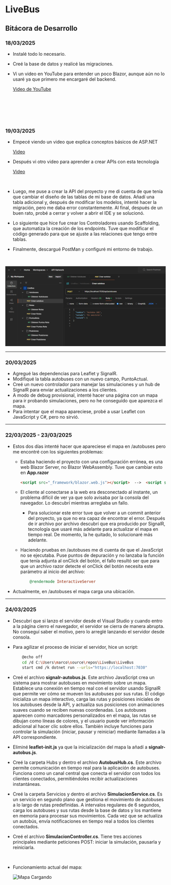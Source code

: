 # LiveBus

## Bitácora de Desarrollo

### 18/03/2025

- Instalé todo lo necesario.
- Creé la base de datos y realicé las migraciones.
- Vi un video en YouTube para entender un poco Blazor, aunque aún no lo usaré ya que primero me encargaré del backend.

    [Video de YouTube](https://www.youtube.com/watch?v=VDkiB5F7FH0)

&nbsp;
--- 
&nbsp;

### 19/03/2025

- Empecé viendo un video que explica conceptos básicos de ASP.NET 

    [Video](https://www.youtube.com/watch?v=Gua0O0Q7I58) 


- Después vi otro video para aprender a crear APIs con esta tecnología 

    [Video](https://www.youtube.com/watch?v=IhzQUI6XHPw)

&nbsp;
- Luego, me puse a crear la API del proyecto y me di cuenta de que tenía que cambiar el diseño de las tablas de mi base de datos. Añadí una tabla adicional y, después de modificar los modelos, intenté hacer la migración, pero me daba error constantemente. Al final, después de un buen rato, probé a cerrar y volver a abrir el IDE y se solucionó.

- Lo siguiente que hice fue crear los Controladores usando Scaffolding, que automatiza la creación de los endpoints. Tuve que modificar el código generado para que se ajuste a las relaciones que tengo entre tablas.

- Finalmente, descargué PostMan y configuré mi entorno de trabajo. 

&nbsp;

![PostMan Configuration](./Recursos/PostMan1.png)

---


### 20/03/2025

- Agregué las dependencias para Leaflet y SignalR.
- Modifiqué la tabla autobuses con un nuevo campo, PuntoActual.
- Creé un nuevo controlador para manejar las simulaciones y un hub de SignalR para enviar actualizaciones a los clientes.
- A modo de debug provisional, intenté hacer una página con un mapa para ir probando simulaciones, pero no he conseguido que aparezca el mapa.
- Para intentar que el mapa apareciese, probé a usar Leaflet con JavaScript y C#, pero no sirvió.

---

### 22/03/2025 - 23/03/2025

- Estos dos días intenté hacer que apareciese el mapa en /autobuses pero me encontré con los siguientes problemas:
  - Estaba haciendo el proyecto con una configuración errónea, es una web Blazor Server, no Blazor WebAssembly. Tuve que cambiar esto en **App.razor**
    
    ```html
    <script src="_framework/blazor.web.js"></script>  -->  <script src="_framework/blazor.server.js"></script>
    ```
  - El cliente al conectarse a la web era desconectado al instante, un problema difícil de ver ya que solo avisaba por la consola del navegador. Lo descubrí mientras arreglaba un fallo.
    - Para solucionar este error tuve que volver a un commit anterior del proyecto, ya que no era capaz de encontrar el error. Después de ir archivo por archivo descubrí que era producido por SignalR, tecnología que usaré más adelante para actualizar el mapa en tiempo real. De momento, la he quitado, lo solucionaré más adelante.
  - Haciendo pruebas en /autobuses me di cuenta de que el JavaScript no se ejecutaba. Puse puntos de depuración y no lanzaba la función que tenía adjunta al onClick del botón, el fallo resultó ser que para que un archivo razor detecte el onClick del botón necesita este parámetro al inicio del archivo:
    ```ruby
        @rendermode InteractiveServer
    ```

  
- Actualmente, en /autobuses el mapa carga una ubicación.

---

### 24/03/2025
  - Descubrí que si lanzo el servidor desde el Visual Studio y cuando entro a la página cierro el navegador, el servidor se cierra de manera abrupta. No conseguí saber el motivo, pero lo arreglé lanzando el servidor desde consola. 
  
  - Para agilizar el proceso de iniciar el servidor, hice un script:
  
    ```bash
        @echo off
        cd /d C:\Users\marco\source\repos\LiveBus\LiveBus
        start cmd /k dotnet run --urls="https://localhost:7030"
    ```

  - Creé el archivo **signalr-autobus.js**. Este archivo JavaScript crea un sistema para mostrar autobuses en movimiento sobre un mapa. Establece una conexión en tiempo real con el servidor usando SignalR que permite ver cómo se mueven los autobuses por sus rutas. El código inicializa un mapa interactivo, carga las rutas y posiciones iniciales de los autobuses desde la API, y actualiza sus posiciones con animaciones suaves cuando se reciben nuevas coordenadas. Los autobuses aparecen como marcadores personalizados en el mapa, las rutas se dibujan como líneas de colores, y el usuario puede ver información adicional al hacer clic sobre ellos. También incluye funciones para controlar la simulación (iniciar, pausar y reiniciar) mediante llamadas a la API correspondiente.
  
  - Eliminé **leaflet-init.js** ya que la inicialización del mapa la añadí a **signalr-autobus.js**.

  - Creé la carpeta Hubs y dentro el archivo **AutobusHub.cs**. Este archivo permite comunicación en tiempo real para la aplicación de autobuses. Funciona como un canal central que conecta el servidor con todos los clientes conectados, permitiéndoles recibir actualizaciones instantáneas. 

  - Creé la carpeta Servicios y dentro el archivo **SimulacionService.cs**. Es un servicio en segundo plano que gestiona el movimiento de autobuses a lo largo de rutas predefinidas. A intervalos regulares de 6 segundos, carga los autobuses y sus rutas desde la base de datos y los mantiene en memoria para procesar sus movimientos. Cada vez que se actualiza un autobús, envía notificaciones en tiempo real a todos los clientes conectados.
  
  - Creé el archivo **SimulacionController.cs**. Tiene tres acciones principales mediante peticiones POST: iniciar la simulación, pausarla y reiniciarla.

  &nbsp;

  - Funcionamiento actual del mapa:
    
     ![Mapa Cargando](./Recursos/gifMapa.gif)